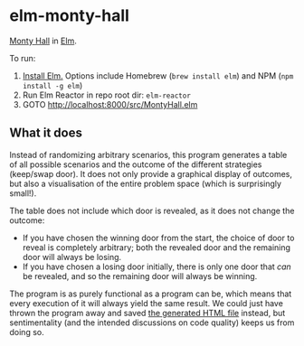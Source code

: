 # elm-monty-hall

[Monty Hall](https://en.wikipedia.org/wiki/Monty_Hall_problem) in [Elm](http://elm-lang.org/). 

To run:
 
1. [Install Elm.](https://guide.elm-lang.org/install.html)
   Options include Homebrew (`brew install elm`) and NPM (`npm install -g elm`)
2. Run Elm Reactor in repo root dir: 
   `elm-reactor`
3. GOTO [http://localhost:8000/src/MontyHall.elm](http://localhost:8000/src/MontyHall.elm)

## What it does

Instead of randomizing arbitrary scenarios, this program generates a table of all possible 
scenarios and the outcome of the different strategies (keep/swap door). It does not only provide a
graphical display of outcomes, but also a visualisation of the entire problem space (which is 
surprisingly small!).  

The table does not include which door is revealed, as it does not change the outcome:

- If you have chosen the winning door from the start, the choice of door to reveal is completely 
  arbitrary; both the revealed door and the remaining door will always be losing.
- If you have chosen a losing door initially, there is only one door that _can_ be revealed, and so
  the remaining door will always be winning.  

The program is as purely functional as a program can be, which means that every execution of it 
will always yield the same result. We could just have thrown the program away and saved [the
generated HTML file](./table.html) instead, but sentimentality (and the intended discussions on
code quality) keeps us from doing so.
